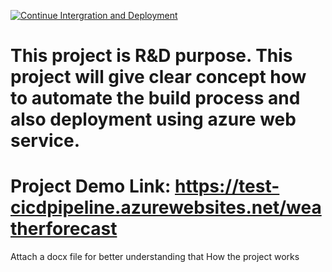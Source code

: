 [![Continue Intergration and Deployment](https://github.com/ShuvaNath69/TEST-CI-CD/actions/workflows/cicd.yaml/badge.svg)](https://github.com/ShuvaNath69/TEST-CI-CD/actions/workflows/cicd.yaml)

# This project is R&D purpose. This project will give clear concept how to automate the build process and also deployment using azure web service.

# Project Demo Link: https://test-cicdpipeline.azurewebsites.net/weatherforecast

Attach a docx file for better understanding that How the project works
